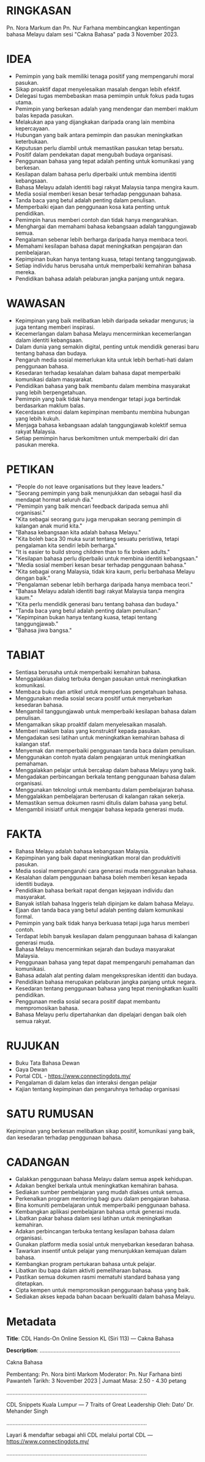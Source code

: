 # RINGKASAN
Pn. Nora Markum dan Pn. Nur Farhana membincangkan kepentingan bahasa Melayu dalam sesi "Cakna Bahasa" pada 3 November 2023.

# IDEA
- Pemimpin yang baik memiliki tenaga positif yang mempengaruhi moral pasukan.
- Sikap proaktif dapat menyelesaikan masalah dengan lebih efektif.
- Delegasi tugas membebaskan masa pemimpin untuk fokus pada tugas utama.
- Pemimpin yang berkesan adalah yang mendengar dan memberi maklum balas kepada pasukan.
- Melakukan apa yang dijangkakan daripada orang lain membina kepercayaan.
- Hubungan yang baik antara pemimpin dan pasukan meningkatkan keterbukaan.
- Keputusan perlu diambil untuk memastikan pasukan tetap bersatu.
- Positif dalam pendekatan dapat mengubah budaya organisasi.
- Penggunaan bahasa yang tepat adalah penting untuk komunikasi yang berkesan.
- Kesilapan dalam bahasa perlu diperbaiki untuk membina identiti kebangsaan.
- Bahasa Melayu adalah identiti bagi rakyat Malaysia tanpa mengira kaum.
- Media sosial memberi kesan besar terhadap penggunaan bahasa.
- Tanda baca yang betul adalah penting dalam penulisan.
- Memperbaiki ejaan dan penggunaan kosa kata penting untuk pendidikan.
- Pemimpin harus memberi contoh dan tidak hanya mengarahkan.
- Menghargai dan memahami bahasa kebangsaan adalah tanggungjawab semua.
- Pengalaman sebenar lebih berharga daripada hanya membaca teori.
- Memahami kesilapan bahasa dapat meningkatkan pengajaran dan pembelajaran.
- Kepimpinan bukan hanya tentang kuasa, tetapi tentang tanggungjawab.
- Setiap individu harus berusaha untuk memperbaiki kemahiran bahasa mereka.
- Pendidikan bahasa adalah pelaburan jangka panjang untuk negara.

# WAWASAN
- Kepimpinan yang baik melibatkan lebih daripada sekadar mengurus; ia juga tentang memberi inspirasi.
- Kecemerlangan dalam bahasa Melayu mencerminkan kecemerlangan dalam identiti kebangsaan.
- Dalam dunia yang semakin digital, penting untuk mendidik generasi baru tentang bahasa dan budaya.
- Pengaruh media sosial memerlukan kita untuk lebih berhati-hati dalam penggunaan bahasa.
- Kesedaran terhadap kesalahan dalam bahasa dapat memperbaiki komunikasi dalam masyarakat.
- Pendidikan bahasa yang baik membantu dalam membina masyarakat yang lebih berpengetahuan.
- Pemimpin yang baik tidak hanya mendengar tetapi juga bertindak berdasarkan maklum balas.
- Kecerdasan emosi dalam kepimpinan membantu membina hubungan yang lebih kukuh.
- Menjaga bahasa kebangsaan adalah tanggungjawab kolektif semua rakyat Malaysia.
- Setiap pemimpin harus berkomitmen untuk memperbaiki diri dan pasukan mereka.

# PETIKAN
- "People do not leave organisations but they leave leaders."
- "Seorang pemimpin yang baik menunjukkan dan sebagai hasil dia mendapat hormat seluruh dia."
- "Pemimpin yang baik mencari feedback daripada semua ahli organisasi."
- "Kita sebagai seorang guru juga merupakan seorang pemimpin di kalangan anak murid kita."
- "Bahasa kebangsaan kita adalah bahasa Melayu."
- "Kita boleh baca 30 muka surat tentang sesuatu peristiwa, tetapi pengalaman kita sendiri lebih berharga."
- "It is easier to build strong children than to fix broken adults."
- "Kesilapan bahasa perlu diperbaiki untuk membina identiti kebangsaan."
- "Media sosial memberi kesan besar terhadap penggunaan bahasa."
- "Kita sebagai orang Malaysia, tidak kira kaum, perlu berbahasa Melayu dengan baik."
- "Pengalaman sebenar lebih berharga daripada hanya membaca teori."
- "Bahasa Melayu adalah identiti bagi rakyat Malaysia tanpa mengira kaum."
- "Kita perlu mendidik generasi baru tentang bahasa dan budaya."
- "Tanda baca yang betul adalah penting dalam penulisan."
- "Kepimpinan bukan hanya tentang kuasa, tetapi tentang tanggungjawab."
- "Bahasa jiwa bangsa."

# TABIAT
- Sentiasa berusaha untuk memperbaiki kemahiran bahasa.
- Menggalakkan dialog terbuka dengan pasukan untuk meningkatkan komunikasi.
- Membaca buku dan artikel untuk memperluas pengetahuan bahasa.
- Menggunakan media sosial secara positif untuk menyebarkan kesedaran bahasa.
- Mengambil tanggungjawab untuk memperbaiki kesilapan bahasa dalam penulisan.
- Mengamalkan sikap proaktif dalam menyelesaikan masalah.
- Memberi maklum balas yang konstruktif kepada pasukan.
- Mengadakan sesi latihan untuk meningkatkan kemahiran bahasa di kalangan staf.
- Menyemak dan memperbaiki penggunaan tanda baca dalam penulisan.
- Menggunakan contoh nyata dalam pengajaran untuk meningkatkan pemahaman.
- Menggalakkan pelajar untuk bercakap dalam bahasa Melayu yang baik.
- Mengadakan perbincangan berkala tentang penggunaan bahasa dalam organisasi.
- Menggunakan teknologi untuk membantu dalam pembelajaran bahasa.
- Menggalakkan pembelajaran berterusan di kalangan rakan sekerja.
- Memastikan semua dokumen rasmi ditulis dalam bahasa yang betul.
- Mengambil inisiatif untuk mengajar bahasa kepada generasi muda.

# FAKTA
- Bahasa Melayu adalah bahasa kebangsaan Malaysia.
- Kepimpinan yang baik dapat meningkatkan moral dan produktiviti pasukan.
- Media sosial mempengaruhi cara generasi muda menggunakan bahasa.
- Kesalahan dalam penggunaan bahasa boleh memberi kesan kepada identiti budaya.
- Pendidikan bahasa berkait rapat dengan kejayaan individu dan masyarakat.
- Banyak istilah bahasa Inggeris telah dipinjam ke dalam bahasa Melayu.
- Ejaan dan tanda baca yang betul adalah penting dalam komunikasi formal.
- Pemimpin yang baik tidak hanya berkuasa tetapi juga harus memberi contoh.
- Terdapat lebih banyak kesilapan dalam penggunaan bahasa di kalangan generasi muda.
- Bahasa Melayu mencerminkan sejarah dan budaya masyarakat Malaysia.
- Penggunaan bahasa yang tepat dapat mempengaruhi pemahaman dan komunikasi.
- Bahasa adalah alat penting dalam mengekspresikan identiti dan budaya.
- Pendidikan bahasa merupakan pelaburan jangka panjang untuk negara.
- Kesedaran tentang penggunaan bahasa yang tepat meningkatkan kualiti pendidikan.
- Penggunaan media sosial secara positif dapat membantu mempromosikan bahasa.
- Bahasa Melayu perlu dipertahankan dan dipelajari dengan baik oleh semua rakyat.

# RUJUKAN
- Buku Tata Bahasa Dewan
- Gaya Dewan
- Portal CDL - https://www.connectingdots.my/
- Pengalaman di dalam kelas dan interaksi dengan pelajar
- Kajian tentang kepimpinan dan pengaruhnya terhadap organisasi

# SATU RUMUSAN
Kepimpinan yang berkesan melibatkan sikap positif, komunikasi yang baik, dan kesedaran terhadap penggunaan bahasa.

# CADANGAN
- Galakkan penggunaan bahasa Melayu dalam semua aspek kehidupan.
- Adakan bengkel berkala untuk meningkatkan kemahiran bahasa.
- Sediakan sumber pembelajaran yang mudah diakses untuk semua.
- Perkenalkan program mentoring bagi guru dalam pengajaran bahasa.
- Bina komuniti pembelajaran untuk memperbaiki penggunaan bahasa.
- Kembangkan aplikasi pembelajaran bahasa untuk generasi muda.
- Libatkan pakar bahasa dalam sesi latihan untuk meningkatkan kemahiran.
- Adakan perbincangan terbuka tentang kesilapan bahasa dalam organisasi.
- Gunakan platform media sosial untuk menyebarkan kesedaran bahasa.
- Tawarkan insentif untuk pelajar yang menunjukkan kemajuan dalam bahasa.
- Kembangkan program pertukaran bahasa untuk pelajar.
- Libatkan ibu bapa dalam aktiviti pemeliharaan bahasa.
- Pastikan semua dokumen rasmi mematuhi standard bahasa yang ditetapkan.
- Cipta kempen untuk mempromosikan penggunaan bahasa yang baik.
- Sediakan akses kepada bahan bacaan berkualiti dalam bahasa Melayu.

# Metadata
**Title**: CDL Hands-On Online Session KL (Siri 113) — Cakna Bahasa

**Description**: ...........................................................................................

Cakna Bahasa

Pembentang: Pn. Nora binti Markom
Moderator: Pn. Nur Farhana binti Pawanteh
Tarikh:  3 November 2023   |   Jumaat
Masa: 2.50 - 4.30 petang

...........................................................................................

CDL Snippets Kuala Lumpur — 7 Traits of Great Leadership
Oleh: Dato' Dr. Mehander Singh

...........................................................................................

Layari & mendaftar sebagai ahli CDL melalui portal CDL — https://www.connectingdots.my/

...........................................................................................